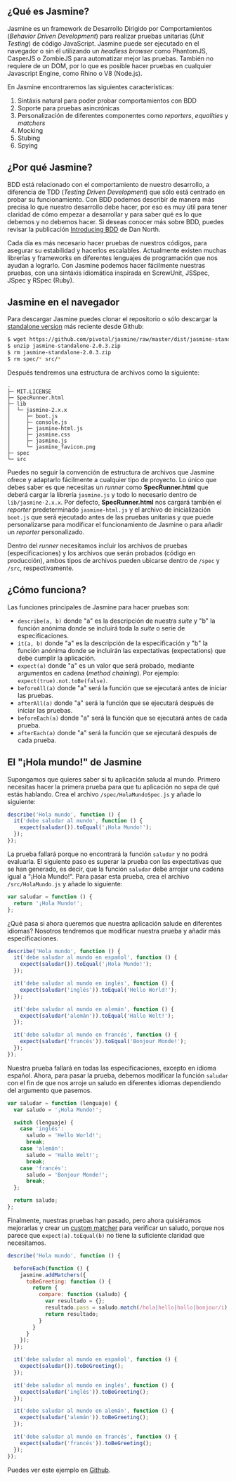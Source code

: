## ¿Qué es Jasmine?

Jasmine es un framework de Desarrollo Dirigido por Comportamientos (*Behavior Driven Development*) para realizar pruebas unitarias (*Unit Testing*) de código JavaScript. Jasmine puede ser ejecutado en el navegador o sin él utilizando un *headless browser* como PhantomJS, CasperJS o ZombieJS para automatizar mejor las pruebas. También no requiere de un DOM, por lo que es posible hacer pruebas en cualquier Javascript Engine, como Rhino o V8 (Node.js).

En Jasmine encontraremos las siguientes características:

1. Sintáxis natural para poder probar comportamientos con BDD
2. Soporte para pruebas asincrónicas
3. Personalización de diferentes componentes como *reporters*, *equalities* y *matchers*
2. Mocking
3. Stubing
4. Spying

## ¿Por qué Jasmine?

BDD está relacionado con el comportamiento de nuestro desarrollo, a diferencia de TDD (*Testing Driven Development*) que sólo está centrado en probar su funcionamiento. Con BDD podemos describir de manera más precisa lo que nuestro desarrollo debe hacer, por eso es muy útil para tener claridad de cómo empezar a desarrollar y para saber qué es lo que debemos y no debemos hacer. Si deseas conocer más sobre BDD, puedes revisar la publicación [Introducing BDD](http://dannorth.net/introducing-bdd) de Dan North.

Cada día es más necesario hacer pruebas de nuestros códigos, para asegurar su estabilidad y hacerlos escalables. Actualmente existen muchas librerías y frameworks en diferentes lenguajes de programación que nos ayudan a lograrlo. Con Jasmine podemos hacer fácilmente nuestras pruebas, con una sintáxis idiomática inspirada en ScrewUnit, JSSpec, JSpec y RSpec (Ruby).

## Jasmine en el navegador

Para descargar Jasmine puedes clonar el repositorio o sólo descargar la [standalone version](https://github.com/pivotal/jasmine/tree/master/dist) más reciente desde Github:

```bash
$ wget https://github.com/pivotal/jasmine/raw/master/dist/jasmine-standalone-2.0.3.zip
$ unzip jasmine-standalone-2.0.3.zip
$ rm jasmine-standalone-2.0.3.zip
$ rm spec/* src/*
```
Después tendremos una estructura de archivos como la siguiente:

	.
    ├─ MIT.LICENSE
    ├─ SpecRunner.html
    ├─ lib
    │  └─ jasmine-2.x.x
    │     ├─ boot.js
    │     ├─ console.js
    │     ├─ jasmine-html.js
    │     ├─ jasmine.css
    │     ├─ jasmine.js
    │     └─ jasmine_favicon.png
    ├─ spec
    └─ src

Puedes no seguir la convención de estructura de archivos que Jasmine ofrece y adaptarlo fácilmente a cualquier tipo de proyecto. Lo único que debes saber es que necesitas un *runner* como **SpecRunner.html** que deberá cargar la librería `jasmine.js` y todo lo necesario dentro de `lib/jasmine-2.x.x`. Por defecto, **SpecRunner.html** nos cargará también el *reporter* predeterminado `jasmine-html.js` y el archivo de inicialización `boot.js` que será ejecutado antes de las pruebas unitarias y que puede personalizarse para modificar el funcionamiento de Jasmine o para añadir un *reporter* personalizado.

Dentro del *runner* necesitamos incluir los archivos de pruebas (especificaciones) y los archivos que serán probados (código en producción), ambos tipos de archivos pueden ubicarse dentro de `/spec` y `/src`, respectivamente.

## ¿Cómo funciona?

Las funciones principales de Jasmine para hacer pruebas son:

* `describe(a, b)` donde "a" es la descripción de nuestra *suite* y "b" la función anónima donde se incluirá toda la *suite* o serie de especificaciones.
* `it(a, b)` donde "a" es la descripción de la especificación y "b" la función anónima donde se incluirán las expectativas (expectations) que debe cumplir la aplicación.
* `expect(a)` donde "a" es un valor que será probado, mediante argumentos en cadena (*method chaining*). Por ejemplo: `expect(true).not.toBe(false)`.
* `beforeAll(a)` donde "a" será la función que se ejecutará antes de iniciar las pruebas.
* `afterAll(a)` donde "a" será la función que se ejecutará después de iniciar las pruebas.
* `beforeEach(a)` donde "a" será la función que se ejecutará antes de cada prueba.
* `afterEach(a)` donde "a" será la función que se ejecutará después de cada prueba.

## El "¡Hola mundo!" de Jasmine

Supongamos que quieres saber si tu aplicación saluda al mundo. Primero necesitas hacer la primera prueba para que tu aplicación no sepa de qué estás hablando. Crea el archivo `/spec/HolaMundoSpec.js` y añade lo siguiente:

```js
describe('Hola mundo', function () {
  it('debe saludar al mundo', function () {
    expect(saludar()).toEqual('¡Hola Mundo!');
  });
});
```

La prueba fallará porque no encontrará la función `saludar` y no podrá evaluarla. El siguiente paso es superar la prueba con las expectativas que se han generado, es decir, que la función `saludar` debe arrojar una cadena igual a "¡Hola Mundo!". Para pasar esta prueba, crea el archivo `/src/HolaMundo.js` y añade lo siguiente:

```js
var saludar = function () {
  return '¡Hola Mundo!';
};
```

¿Qué pasa si ahora queremos que nuestra aplicación salude en diferentes idiomas? Nosotros tendremos que modificar nuestra prueba y añadir más especificaciones.

```js
describe('Hola mundo', function () {
  it('debe saludar al mundo en español', function () {
    expect(saludar()).toEqual('¡Hola Mundo!');
  });

  it('debe saludar al mundo en inglés', function () {
    expect(saludar('inglés')).toEqual('Hello World!');
  });

  it('debe saludar al mundo en alemán', function () {
    expect(saludar('alemán')).toEqual('Hallo Welt!');
  });

  it('debe saludar al mundo en francés', function () {
    expect(saludar('francés')).toEqual('Bonjour Monde!');
  });
});
```

Nuestra prueba fallará en todas las especificaciones, excepto en idioma español. Ahora, para pasar la prueba, debemos modificar la función `saludar` con el fin de que nos arroje un saludo en diferentes idiomas dependiendo del argumento que pasemos.

```js
var saludar = function (lenguaje) {
  var saludo = '¡Hola Mundo!';

  switch (lenguaje) {
    case 'inglés':
      saludo = 'Hello World!';
      break;
    case 'alemán':
      saludo = 'Hallo Welt!';
      break;
    case 'francés':
      saludo = 'Bonjour Monde!';
      break;
  };

  return saludo;
};
```

Finalmente, nuestras pruebas han pasado, pero ahora quisiéramos mejorarlas y crear un [custom matcher](http://jasmine.github.io/2.0/custom_matcher.html) para verificar un saludo, porque nos parece que `expect(a).toEqual(b)` no tiene la suficiente claridad que necesitamos.

```js
describe('Hola mundo', function () {

  beforeEach(function () {
    jasmine.addMatchers({
      toBeGreeting: function () {
        return {
          compare: function (saludo) {
            var resultado = {};
            resultado.pass = saludo.match(/hola|hello|hallo|bonjour/i);
            return resultado;
          }
        }
      }
    });
  });

  it('debe saludar al mundo en español', function () {
    expect(saludar()).toBeGreeting();
  });

  it('debe saludar al mundo en inglés', function () {
    expect(saludar('inglés')).toBeGreeting();
  });

  it('debe saludar al mundo en alemán', function () {
    expect(saludar('alemán')).toBeGreeting();
  });

  it('debe saludar al mundo en francés', function () {
    expect(saludar('francés')).toBeGreeting();
  });
});
```

Puedes ver este ejemplo en [Github](http://github.com/markotom/javascriptmx/hacer-pruebas-de-bdd-tdd-con-jasmine/example).
